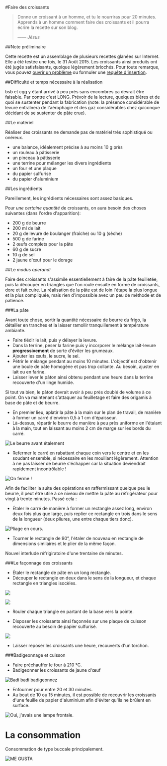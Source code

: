 #Faire des croissants

> Donne un croissant à un homme, et tu le nourriras pour 20 minutes. Apprends à
un homme comment faire des croissants et il pourra écrire la recette sur son
blog.
>
> &mdash;&mdash; <cite>Jésus</cite>

##Note préliminaire

Cette recette est un assemblage de plusieurs recettes glanées sur Internet. Elle
a été testée une fois, le 31 Août 2015. Les croissants ainsi produits ont été jugés
satisfaisants, quoique légèrement briochés. Pour toute remarque, vous pouvez
[ouvrir un problème](https://github.com/feston/le_croissant/issues) ou formuler
une [requête d'insertion](https://github.com/feston/le_croissant/pulls).

##Difficulté et temps nécessaire à la réalisation

bsb et cgg y étant arrivé à peu près sans encombres ça devrait être faisable.
Par contre c'est LONG. Prévoir de la lecture, quelques bières et de quoi se
sustenter pendant la fabrication (note: la présence considérable de levure
entraînera de l'aérophagie et des gaz considérables chez quiconque décidant de
se sustenter de pâte crue).

##Le matériel

Réaliser des croissants ne demande pas de matériel très sophistiqué ou onéreux.

- une balance, idéalement précise à au moins 10 g près
- un rouleau à pâtisserie
- un pinceau à pâtisserie
- une terrine pour mélanger les divers ingrédients
- un four et une plaque
- du papier sulfurisé
- du papier d'aluminium

##Les ingrédients

Pareillement, les ingrédients nécessaires sont assez basiques.

Pour _une certaine quantité_ de croissants, on aura besoin des choses suivantes
(dans l'ordre d'apparition):

- 200 g de beurre
- 200 ml de lait
- 20 g de levure de boulanger (fraîche) ou 10 g (sèche)
- 500 g de farine
- 2 œufs complets pour la pâte
- 60 g de sucre
- 10 g de sel
- 2 jaune d'œuf pour le dorage

##Le *modus operandi*

Faire des croissants s'assimile essentiellement à faire de la pâte feuilletée,
puis la découper en triangles que l'on roule ensuite en forme de croissants,
dore et fait cuire. La réalisation de la pâte est de loin l'étape la plus longue
et la plus compliquée, mais rien d'impossible avec un peu de méthode et
de patience.

###La pâte

Avant toute chose, sortir la quantité nécessaire de beurre du frigo, la
détailler en tranches et la laisser ramollir tranquillement à température
ambiante.

- Faire tiédir le lait, puis y délayer la levure.
- Dans la terrine, peser la farine puis y incorporer le mélange lait-levure
**progressivement** de sorte d'éviter les grumeaux.
- Ajouter les œufs, le sucre, le sel.
- Pétrir le mélange pendant au moins 10 minutes. L'objectif est d'obtenir une
boule de pâte homogène et pas trop collante. Au besoin, ajuster en lait ou en
farine.
- Laisser lever le pâton ainsi obtenu pendant une heure dans la terrine
recouverte d'un linge humide.

Si tout va bien, le pâton devrait avoir à peu près doublé de volume à ce point.
On va maintenant s'attaquer au feuilletage et faire des origamis à base de pâte
et de beurre.

- En premier lieu, aplatir la pâte à la main sur le plan de travail, de manière
à former un carré d'environ 0,5 à 1 cm d'épaisseur.
- Là-dessus, répartir le beurre de manière à peu près uniforme en l'étalant à
la main, tout en laissant au moins 2 cm de marge sur les bords du carré.

![Le beurre avant étalement](https://raw.githubusercontent.com/feston/le_croissant/master/recipe_assets/Photo-2015-08-31-14-31-34_4419.JPG)

- Refermer le carré en rabattant chaque coin vers le centre et en les soudant
ensemble, si nécessaire en les mouillant légèrement. Attention à ne pas laisser
de beurre s'échapper car la situation deviendrait rapidement incontrôlable !

![On ferme !](https://raw.githubusercontent.com/feston/le_croissant/master/recipe_assets/Photo-2015-08-31-14-35-22_4422.JPG)

Afin de faciliter la suite des opérations en raffermissant quelque peu le
beurre, il peut être utile à ce niveau de mettre la pâte au réfrigérateur pour
vingt à trente minutes. Passé cela :

- Étaler le carré de manière à former un rectangle assez long, environ deux
fois plus que large, puis replier ce rectangle en trois dans le sens de la
longueur (deux pliures, une entre chaque tiers donc).

![Pliage en cours.](https://raw.githubusercontent.com/feston/le_croissant/master/recipe_assets/Photo-2015-08-31-15-12-36_4423.JPG)

- Tourner le rectangle de 90°, l'étaler de nouveau en rectangle de dimensions
similaires et le plier de la même façon.

Nouvel interlude réfrigiratoire d'une trentaine de minutes.

###Le façonnage des croissants

- Étaler le rectangle de pâte en un long rectangle.
- Découper le rectangle en deux dans le sens de la longueur, et chaque
rectangle en triangles isocèles.

![](https://raw.githubusercontent.com/feston/le_croissant/master/recipe_assets/Photo-2015-08-31-16-21-21_4433.JPG)

![](https://raw.githubusercontent.com/feston/le_croissant/master/recipe_assets/Photo-2015-08-31-16-24-16_4435.JPG)

- Rouler chaque triangle en partant de la base vers la pointe.

- Disposer les croissants ainsi façonnés sur une plaque de cuisson recouverte
au besoin de papier sulfurisé.

![](https://raw.githubusercontent.com/feston/le_croissant/master/recipe_assets/Photo-2015-08-31-16-27-14_4437.JPG)

- Laisser reposer les croissants une heure, recouverts d'un torchon.

###Badigeonnage et cuisson

- Faire préchauffer le four à 210 °C.
- Badigeonner les croissants de jaune d'œuf

![Badi badi badigeonnez](https://raw.githubusercontent.com/feston/le_croissant/master/recipe_assets/Photo-2015-08-31-17-23-31_4442.JPG)

- Enfourner pour entre 20 et 30 minutes.
- Au bout de 10 ou 15 minutes, il est possible de recouvrir les croissants
d'une feuille de papier d'aluminium afin d'éviter qu'ils ne brûlent en surface.

![Oui, j'avais une lampe frontale.](https://raw.githubusercontent.com/feston/le_croissant/master/recipe_assets/Photo-2015-08-31-17-23-31_4445.JPG)

# La consommation

Consommation de type buccale principalement.

![ME GUSTA](https://raw.githubusercontent.com/feston/le_croissant/master/recipe_assets/Photo-2015-08-31-17-23-31_4449.JPG)
